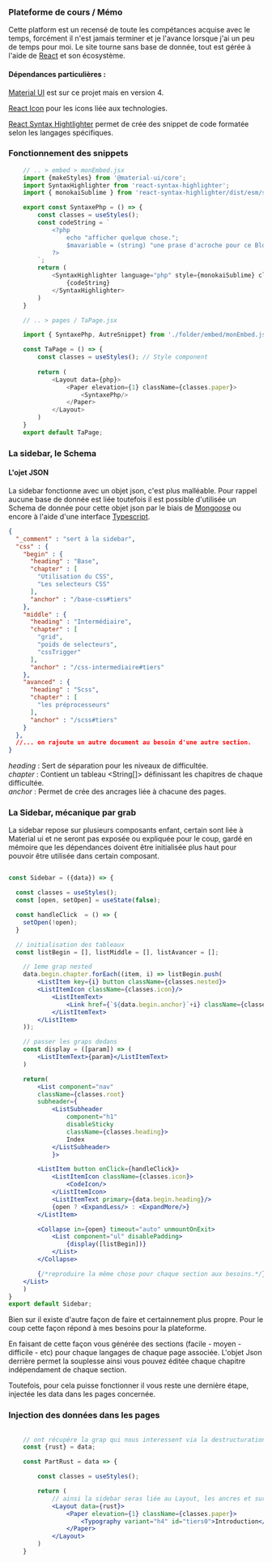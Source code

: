 

### Plateforme de cours / Mémo

Cette platform est un recensé de toute les compétances acquise avec le temps, forcément il n'est jamais terminer et je l'avance lorsque j'ai un peu de temps pour moi. Le site tourne sans base de donnée, tout est gérée à l'aide de [React](https://github.com/facebook/react/blob/main/CHANGELOG.md#1701-october-22-2020) et son écosystème.

#### Dépendances particulières :
[Material UI](https://v4.mui.com/fr/getting-started/supported-components/) est sur ce projet mais en version 4.

[React Icon](https://react-icons.github.io/react-icons/) pour les icons liée aux technologies.

[React Syntax Hightlighter](https://github.com/react-syntax-highlighter/react-syntax-highlighter) permet de crée des snippet de code formatée selon les langages spécifiques.

### Fonctionnement des snippets
```js
    // .. > embed > monEmbed.jsx
    import {makeStyles} from '@material-ui/core';
    import SyntaxHighlighter from 'react-syntax-highlighter';
    import { monokaiSublime } from 'react-syntax-highlighter/dist/esm/styles/hljs';

    export const SyntaxePhp = () => {
        const classes = useStyles();
        const codeString = `
            <?php
                echo "afficher quelque chose.";
                $mavariable = (string) "une prase d'acroche pour ce Blog :";
            ?>
        `;
        return (
            <SyntaxHighlighter language="php" style={monokaiSublime} className={classes.embed}>
                {codeString}
            </SyntaxHighlighter>
        )
    }

    // .. > pages / TaPage.jsx 

    import { SyntaxePhp, AutreSnippet} from './folder/embed/monEmbed.jsx';

    const TaPage = () => {
        const classes = useStyles(); // Style component
  
        return (
            <Layout data={php}>
                <Paper elevation={1} className={classes.paper}>
                    <SyntaxePhp/>
                </Paper>
            </Layout>
        )
    }
    export default TaPage;
```

### La sidebar, le Schema
#### L'ojet JSON

La sidebar fonctionne avec un objet json, c'est plus malléable. Pour rappel aucune base de donnée est liée toutefois il est possible d'utilisée un Schema de donnée pour cette objet json par le biais de [Mongoose](https://mongoosejs.com) ou encore à l'aide d'une interface [Typescript](https://www.typescriptlang.org).
```json
{
  "_comment" : "sert à la sidebar",
  "css" : {
    "begin" : {
      "heading" : "Base",
      "chapter" : [
        "Utilisation du CSS",
        "Les selecteurs CSS"
      ],
      "anchor" : "/base-css#tiers"
    },
    "middle" : {
      "heading" : "Intermédiaire",
      "chapter" : [
        "grid",
        "poids de selecteurs",
        "cssTrigger"
      ],
      "anchor" : "/css-intermediaire#tiers"
    },
    "avanced" : {
      "heading" : "Scss",
      "chapter" : [
        "les préprocesseurs"
      ],
      "anchor" : "/scss#tiers"
    }
  },
  //... on rajoute un autre document au besoin d'une autre section.
}
```
*heading* : Sert de séparation pour les niveaux de difficultée.  
*chapter* : Contient un tableau <String[]> définissant les chapitres de chaque difficultée.  
*anchor* : Permet de crée des ancrages liée à chacune des pages.  

### La Sidebar, mécanique par grab
La sidebar repose sur plusieurs composants enfant, certain sont liée à Material ui et ne seront pas exposée ou expliquée pour le coup, gardé en mémoire que les dépendances doivent être initialisée plus haut pour pouvoir être utilisée dans certain composant.
```jsx

const Sidebar = ({data}) => {

  const classes = useStyles();
  const [open, setOpen] = useState(false);

  const handleClick  = () => {
    setOpen(!open);
  }

  // initialisation des tableaux
  const listBegin = [], listMiddle = [], listAvancer = [];

    // 1eme grap nested
    data.begin.chapter.forEach((item, i) => listBegin.push(
        <ListItem key={i} button className={classes.nested}>
        <ListItemIcon className={classes.icon}/>
            <ListItemText>
                <Link href={`${data.begin.anchor}`+i} className={classes.link}>{item}</Link>
            </ListItemText>
        </ListItem>
    ));

    // passer les graps dedans
    const display = ([param]) => (
        <ListItemText>{param}</ListItemText>
    )

    return(
        <List component="nav"
        className={classes.root}
        subheader={
            <ListSubheader
                component="h1"
                disableSticky
                className={classes.heading}>
                Index
            </ListSubheader>
            }>

        <ListItem button onClick={handleClick}>
            <ListItemIcon className={classes.icon}>
                <CodeIcon/>
            </ListItemIcon>
            <ListItemText primary={data.begin.heading}/>
            {open ? <ExpandLess/> : <ExpandMore/>}
        </ListItem>

        <Collapse in={open} timeout="auto" unmountOnExit>
            <List component="ul" disablePadding>
                {display([listBegin])}
            </List>
        </Collapse>

        {/*reproduire la même chose pour chaque section aux besoins.*/}
    </List>
    )
}
export default Sidebar;
```
Bien sur il existe d'autre façon de faire et certainnement plus propre. Pour le coup cette façon répond à mes besoins pour la plateforme.

En faisant de cette façon vous générée des sections (facile - moyen - difficile - etc) pour chaque langages de chaque page associée. L'objet Json derrière permet la souplesse ainsi vous pouvez éditée chaque chapitre indépendament de chaque section.

Toutefois, pour cela puisse fonctionner il vous reste une dernière étape, injectée les data dans les pages concernée.

### Injection des données dans les pages

```jsx
    
    // ont récupére la grap qui nous interessent via la destructuration
    const {rust} = data;

    const PartRust = data => {

        const classes = useStyles();

        return (
            // ainsi la sidebar seras liée au Layout, les ancres et surtout spécifique à la page seront là
            <Layout data={rust}>
                <Paper elevation={1} className={classes.paper}>
                    <Typography variant="h4" id="tiers0">Introduction</Typography>
                </Paper>
            </Layout>
        )
    }

```


